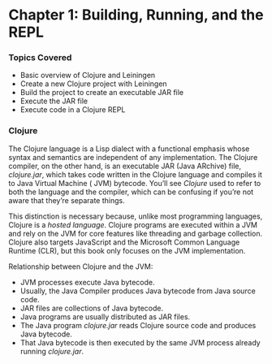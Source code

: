 # Chapter 1: Building, Running, and the REPL


### Topics Covered

* Basic overview of Clojure and Leiningen
* Create a new Clojure project with Leiningen 
* Build the project to create an executable JAR file
* Execute the JAR file
* Execute code in a Clojure REPL


### Clojure

The Clojure language is a Lisp dialect with a functional emphasis whose syntax and semantics 
are independent of any implementation. The Clojure compiler, on the other hand, is an executable 
JAR (Java ARchive) file, *clojure.jar*, which takes code written in the Clojure language and compiles 
it to Java Virtual Machine ( JVM) bytecode. You’ll see *Clojure* used to refer to both the language 
and the compiler, which can be confusing if you’re not aware that they’re separate things.

This distinction is necessary because, unlike most programming languages, Clojure is a *hosted 
language*. Clojure programs are executed within a JVM and rely on the JVM for core features like 
threading and garbage collection. Clojure also targets JavaScript and the Microsoft Common Language 
Runtime (CLR), but this book only focuses on the JVM implementation.

Relationship between Clojure and the JVM:
* JVM processes execute Java bytecode.
* Usually, the Java Compiler produces Java bytecode from Java source code.
* JAR files are collections of Java bytecode.
* Java programs are usually distributed as JAR files.
* The Java program *clojure.jar* reads Clojure source code and produces Java bytecode.
* That Java bytecode is then executed by the same JVM process already running *clojure.jar*.
